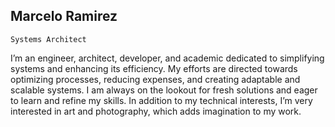 ## Marcelo Ramirez

`Systems Architect`

I’m an engineer, architect, developer, and academic dedicated to simplifying systems and enhancing its efficiency. My efforts are directed towards optimizing processes, reducing expenses, and creating adaptable and scalable systems. I am always on the lookout for fresh solutions and eager to learn and refine my skills. In addition to my technical interests, I’m very interested in art and photography, which adds imagination to my work.

<!--
**info-marceloramirez/info-marceloramirez** is a ✨ _special_ ✨ repository because its `README.md` (this file) appears on your GitHub profile.

Here are some ideas to get you started:

- 🔭 I’m currently working on ...
- 🌱 I’m currently learning ...
- 👯 I’m looking to collaborate on ...
- 🤔 I’m looking for help with ...
- 💬 Ask me about ...
- 📫 How to reach me: ...
- 😄 Pronouns: ...
- ⚡ Fun fact: ...
-->
